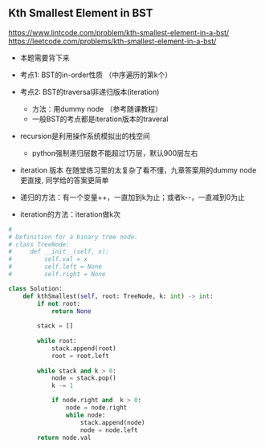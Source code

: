 ## Kth Smallest Element in BST
https://www.lintcode.com/problem/kth-smallest-element-in-a-bst/
https://leetcode.com/problems/kth-smallest-element-in-a-bst/

- 本题需要背下来
- 考点1: BST的in-order性质 （中序遍历的第k个）
- 考点2: BST的traversal非递归版本(iteration)
    - 方法：用dummy node （参考随课教程）
    - 一般BST的考点都是iteration版本的traveral
- recursion是利用操作系统模拟出的栈空间
    - python强制递归层数不能超过1万层，默认900层左右
    


- iteration 版本 在随堂练习里的太复杂了看不懂，九章答案用的dummy node更直接, 同学给的答案更简单


- 递归的方法：有一个变量++，一直加到k为止；或者k--，一直减到0为止
- iteration的方法：iteration做k次

```py
#
# Definition for a binary tree node.
# class TreeNode:
#     def __init__(self, x):
#         self.val = x
#         self.left = None
#         self.right = None

class Solution:
    def kthSmallest(self, root: TreeNode, k: int) -> int:
        if not root:
            return None
        
        stack = []
        
        while root:
            stack.append(root)
            root = root.left
            
        while stack and k > 0:
            node = stack.pop()
            k -= 1

            if node.right and  k > 0:
                node = node.right
                while node:
                    stack.append(node)
                    node = node.left
        return node.val
            
            
        
```



